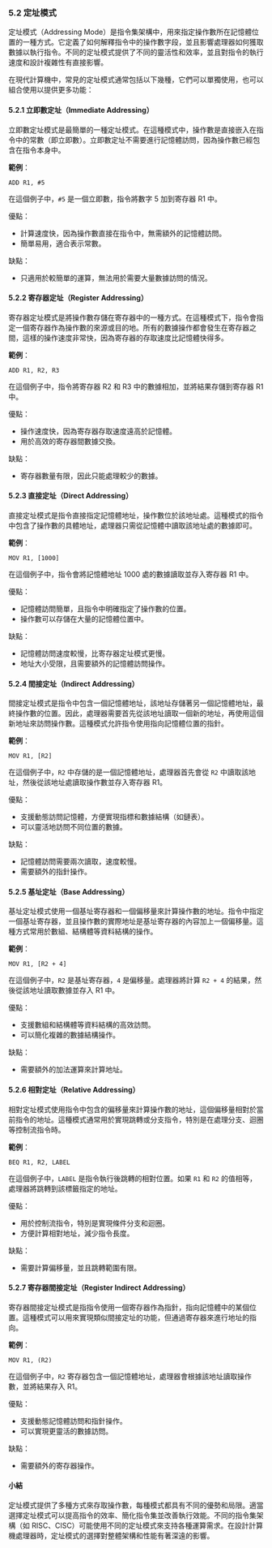 ### 5.2 定址模式

定址模式（Addressing Mode）是指令集架構中，用來指定操作數所在記憶體位置的一種方式。它定義了如何解釋指令中的操作數字段，並且影響處理器如何獲取數據以執行指令。不同的定址模式提供了不同的靈活性和效率，並且對指令的執行速度和設計複雜性有直接影響。

在現代計算機中，常見的定址模式通常包括以下幾種，它們可以單獨使用，也可以組合使用以提供更多功能：

#### 5.2.1 立即數定址（Immediate Addressing）
立即數定址模式是最簡單的一種定址模式。在這種模式中，操作數是直接嵌入在指令中的常數（即立即數）。立即數定址不需要進行記憶體訪問，因為操作數已經包含在指令本身中。

**範例**：
```
ADD R1, #5
```
在這個例子中，`#5` 是一個立即數，指令將數字 5 加到寄存器 R1 中。

優點：
- 計算速度快，因為操作數直接在指令中，無需額外的記憶體訪問。
- 簡單易用，適合表示常數。

缺點：
- 只適用於較簡單的運算，無法用於需要大量數據訪問的情況。

#### 5.2.2 寄存器定址（Register Addressing）
寄存器定址模式是將操作數存儲在寄存器中的一種方式。在這種模式下，指令會指定一個寄存器作為操作數的來源或目的地。所有的數據操作都會發生在寄存器之間，這樣的操作速度非常快，因為寄存器的存取速度比記憶體快得多。

**範例**：
```
ADD R1, R2, R3
```
在這個例子中，指令將寄存器 R2 和 R3 中的數據相加，並將結果存儲到寄存器 R1 中。

優點：
- 操作速度快，因為寄存器存取速度遠高於記憶體。
- 用於高效的寄存器間數據交換。

缺點：
- 寄存器數量有限，因此只能處理較少的數據。

#### 5.2.3 直接定址（Direct Addressing）
直接定址模式是指令直接指定記憶體地址，操作數位於該地址處。這種模式的指令中包含了操作數的具體地址，處理器只需從記憶體中讀取該地址處的數據即可。

**範例**：
```
MOV R1, [1000]
```
在這個例子中，指令會將記憶體地址 1000 處的數據讀取並存入寄存器 R1 中。

優點：
- 記憶體訪問簡單，且指令中明確指定了操作數的位置。
- 操作數可以存儲在大量的記憶體位置中。

缺點：
- 記憶體訪問速度較慢，比寄存器定址模式更慢。
- 地址大小受限，且需要額外的記憶體訪問操作。

#### 5.2.4 間接定址（Indirect Addressing）
間接定址模式是指令中包含一個記憶體地址，該地址存儲著另一個記憶體地址，最終操作數的位置。因此，處理器需要首先從該地址讀取一個新的地址，再使用這個新地址來訪問操作數。這種模式允許指令使用指向記憶體位置的指針。

**範例**：
```
MOV R1, [R2]
```
在這個例子中，`R2` 中存儲的是一個記憶體地址，處理器首先會從 `R2` 中讀取該地址，然後從該地址處讀取操作數並存入寄存器 R1。

優點：
- 支援動態訪問記憶體，方便實現指標和數據結構（如鏈表）。
- 可以靈活地訪問不同位置的數據。

缺點：
- 記憶體訪問需要兩次讀取，速度較慢。
- 需要額外的指針操作。

#### 5.2.5 基址定址（Base Addressing）
基址定址模式使用一個基址寄存器和一個偏移量來計算操作數的地址。指令中指定一個基址寄存器，並且操作數的實際地址是基址寄存器的內容加上一個偏移量。這種方式常用於數組、結構體等資料結構的操作。

**範例**：
```
MOV R1, [R2 + 4]
```
在這個例子中，`R2` 是基址寄存器，`4` 是偏移量。處理器將計算 `R2 + 4` 的結果，然後從該地址讀取數據並存入 R1 中。

優點：
- 支援數組和結構體等資料結構的高效訪問。
- 可以簡化複雜的數據結構操作。

缺點：
- 需要額外的加法運算來計算地址。

#### 5.2.6 相對定址（Relative Addressing）
相對定址模式使用指令中包含的偏移量來計算操作數的地址，這個偏移量相對於當前指令的地址。這種模式通常用於實現跳轉或分支指令，特別是在處理分支、迴圈等控制流指令時。

**範例**：
```
BEQ R1, R2, LABEL
```
在這個例子中，`LABEL` 是指令執行後跳轉的相對位置。如果 `R1` 和 `R2` 的值相等，處理器將跳轉到該標籤指定的地址。

優點：
- 用於控制流指令，特別是實現條件分支和迴圈。
- 方便計算相對地址，減少指令長度。

缺點：
- 需要計算偏移量，並且跳轉範圍有限。

#### 5.2.7 寄存器間接定址（Register Indirect Addressing）
寄存器間接定址模式是指指令使用一個寄存器作為指針，指向記憶體中的某個位置。這種模式可以用來實現類似間接定址的功能，但通過寄存器來進行地址的指向。

**範例**：
```
MOV R1, (R2)
```
在這個例子中，`R2` 寄存器包含一個記憶體地址，處理器會根據該地址讀取操作數，並將結果存入 R1。

優點：
- 支援動態記憶體訪問和指針操作。
- 可以實現更靈活的數據訪問。

缺點：
- 需要額外的寄存器操作。

#### 小結

定址模式提供了多種方式來存取操作數，每種模式都具有不同的優勢和局限。適當選擇定址模式可以提高指令的效率、簡化指令集並改善執行效能。不同的指令集架構（如 RISC、CISC）可能使用不同的定址模式來支持各種運算需求。在設計計算機處理器時，定址模式的選擇對整體架構和性能有著深遠的影響。